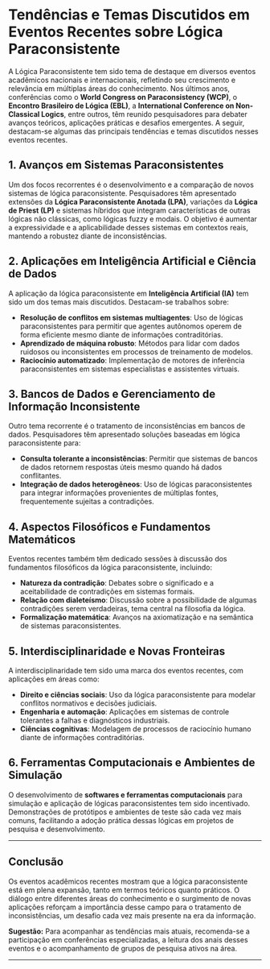 
# Tendências e Temas Discutidos em Eventos Recentes sobre Lógica Paraconsistente

A Lógica Paraconsistente tem sido tema de destaque em diversos eventos acadêmicos nacionais e internacionais, refletindo seu crescimento e relevância em múltiplas áreas do conhecimento. Nos últimos anos, conferências como o **World Congress on Paraconsistency (WCP)**, o **Encontro Brasileiro de Lógica (EBL)**, a **International Conference on Non-Classical Logics**, entre outros, têm reunido pesquisadores para debater avanços teóricos, aplicações práticas e desafios emergentes. A seguir, destacam-se algumas das principais tendências e temas discutidos nesses eventos recentes.

## 1. **Avanços em Sistemas Paraconsistentes**

Um dos focos recorrentes é o desenvolvimento e a comparação de novos sistemas de lógica paraconsistente. Pesquisadores têm apresentado extensões da **Lógica Paraconsistente Anotada (LPA)**, variações da **Lógica de Priest (LP)** e sistemas híbridos que integram características de outras lógicas não clássicas, como lógicas fuzzy e modais. O objetivo é aumentar a expressividade e a aplicabilidade desses sistemas em contextos reais, mantendo a robustez diante de inconsistências.

## 2. **Aplicações em Inteligência Artificial e Ciência de Dados**

A aplicação da lógica paraconsistente em **Inteligência Artificial (IA)** tem sido um dos temas mais discutidos. Destacam-se trabalhos sobre:

- **Resolução de conflitos em sistemas multiagentes**: Uso de lógicas paraconsistentes para permitir que agentes autônomos operem de forma eficiente mesmo diante de informações contraditórias.
- **Aprendizado de máquina robusto**: Métodos para lidar com dados ruidosos ou inconsistentes em processos de treinamento de modelos.
- **Raciocínio automatizado**: Implementação de motores de inferência paraconsistentes em sistemas especialistas e assistentes virtuais.

## 3. **Bancos de Dados e Gerenciamento de Informação Inconsistente**

Outro tema recorrente é o tratamento de inconsistências em bancos de dados. Pesquisadores têm apresentado soluções baseadas em lógica paraconsistente para:

- **Consulta tolerante a inconsistências**: Permitir que sistemas de bancos de dados retornem respostas úteis mesmo quando há dados conflitantes.
- **Integração de dados heterogêneos**: Uso de lógicas paraconsistentes para integrar informações provenientes de múltiplas fontes, frequentemente sujeitas a contradições.

## 4. **Aspectos Filosóficos e Fundamentos Matemáticos**

Eventos recentes também têm dedicado sessões à discussão dos fundamentos filosóficos da lógica paraconsistente, incluindo:

- **Natureza da contradição**: Debates sobre o significado e a aceitabilidade de contradições em sistemas formais.
- **Relação com dialeteísmo**: Discussão sobre a possibilidade de algumas contradições serem verdadeiras, tema central na filosofia da lógica.
- **Formalização matemática**: Avanços na axiomatização e na semântica de sistemas paraconsistentes.

## 5. **Interdisciplinaridade e Novas Fronteiras**

A interdisciplinaridade tem sido uma marca dos eventos recentes, com aplicações em áreas como:

- **Direito e ciências sociais**: Uso da lógica paraconsistente para modelar conflitos normativos e decisões judiciais.
- **Engenharia e automação**: Aplicações em sistemas de controle tolerantes a falhas e diagnósticos industriais.
- **Ciências cognitivas**: Modelagem de processos de raciocínio humano diante de informações contraditórias.

## 6. **Ferramentas Computacionais e Ambientes de Simulação**

O desenvolvimento de **softwares e ferramentas computacionais** para simulação e aplicação de lógicas paraconsistentes tem sido incentivado. Demonstrações de protótipos e ambientes de teste são cada vez mais comuns, facilitando a adoção prática dessas lógicas em projetos de pesquisa e desenvolvimento.

---

## **Conclusão**

Os eventos acadêmicos recentes mostram que a lógica paraconsistente está em plena expansão, tanto em termos teóricos quanto práticos. O diálogo entre diferentes áreas do conhecimento e o surgimento de novas aplicações reforçam a importância desse campo para o tratamento de inconsistências, um desafio cada vez mais presente na era da informação.

**Sugestão:** Para acompanhar as tendências mais atuais, recomenda-se a participação em conferências especializadas, a leitura dos anais desses eventos e o acompanhamento de grupos de pesquisa ativos na área.

---
```